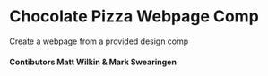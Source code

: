 # Chocolate Pizza Webpage Comp
Create a webpage from a provided design comp

#### Contibutors Matt Wilkin & Mark Swearingen
